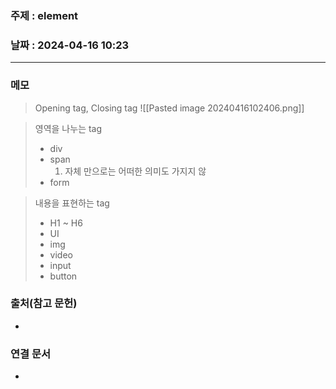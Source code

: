 ### 주제 : element

### 날짜 : 2024-04-16 10:23
----
### 메모
> Opening tag, Closing tag
> 	![[Pasted image 20240416102406.png]]

> 영역을 나누는 tag
> 	- div
> 	- span
> 		1. 자체 만으로는 어떠한 의미도 가지지 않
> 	- form

> 내용을 표현하는 tag
> 	- H1 ~ H6
> 	- UI
> 	- img
> 	- video
> 	- input
> 	- button

### 출처(참고 문헌)
-

### 연결 문서
-
